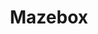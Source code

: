 ---
layout: page
subheadline:  "Computational Contributions to Science"
title:  "Mazebox"
teaser: "Code written to analyze single cell data sets using Archetype Analysis and Cell Transport Potential."
categories:
    - projects
tags:
    - projects
    - code
    - single-cell
header:
    image_fullwidth: "header_10.jpg"
permalink: "/projects/mazebox/"
---